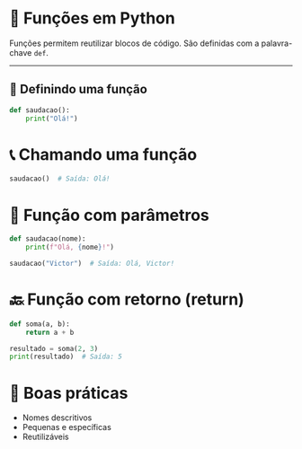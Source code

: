 # 🔧 Funções em Python

Funções permitem reutilizar blocos de código. São definidas com a palavra-chave `def`.

---

## 📝 Definindo uma função

```python
def saudacao():
    print("Olá!")
```

# 📞 Chamando uma função
```python
saudacao()  # Saída: Olá!
```

# 🔁 Função com parâmetros
```python
def saudacao(nome):
    print(f"Olá, {nome}!")

saudacao("Victor")  # Saída: Olá, Victor!
``` 

# 🔙 Função com retorno (return)
```python
def soma(a, b):
    return a + b

resultado = soma(2, 3)
print(resultado)  # Saída: 5
```

# 🧼 Boas práticas
- Nomes descritivos
- Pequenas e específicas
- Reutilizáveis
